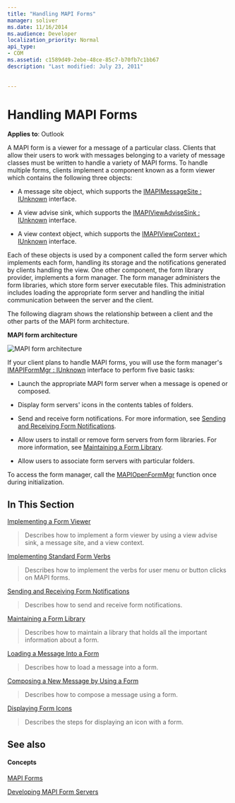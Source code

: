 ```yaml
---
title: "Handling MAPI Forms"
manager: soliver
ms.date: 11/16/2014
ms.audience: Developer
localization_priority: Normal
api_type:
- COM
ms.assetid: c1589d49-2ebe-48ce-85c7-b70fb7c1bb67
description: "Last modified: July 23, 2011"
 
 
---
```


# Handling MAPI Forms

  
  
**Applies to**: Outlook 
  
A MAPI form is a viewer for a message of a particular class. Clients that allow their users to work with messages belonging to a variety of message classes must be written to handle a variety of MAPI forms. To handle multiple forms, clients implement a component known as a form viewer which contains the following three objects:
  
- A message site object, which supports the [IMAPIMessageSite : IUnknown](imapimessagesiteiunknown.md) interface. 
    
- A view advise sink, which supports the [IMAPIViewAdviseSink : IUnknown](imapiviewadvisesinkiunknown.md) interface. 
    
- A view context object, which supports the [IMAPIViewContext : IUnknown](imapiviewcontextiunknown.md) interface. 
    
Each of these objects is used by a component called the form server which implements each form, handling its storage and the notifications generated by clients handling the view. One other component, the form library provider, implements a form manager. The form manager administers the form libraries, which store form server executable files. This administration includes loading the appropriate form server and handling the initial communication between the server and the client.
  
The following diagram shows the relationship between a client and the other parts of the MAPI form architecture.
  
 **MAPI form architecture**
  
![MAPI form architecture](media/forms01.gif)
  
If your client plans to handle MAPI forms, you will use the form manager's [IMAPIFormMgr : IUnknown](imapiformmgriunknown.md) interface to perform five basic tasks: 
  
- Launch the appropriate MAPI form server when a message is opened or composed.
    
- Display form servers' icons in the contents tables of folders.
    
- Send and receive form notifications. For more information, see [Sending and Receiving Form Notifications](sending-and-receiving-form-notifications.md).
    
- Allow users to install or remove form servers from form libraries. For more information, see [Maintaining a Form Library](maintaining-a-form-library.md).
    
- Allow users to associate form servers with particular folders.
    
To access the form manager, call the [MAPIOpenFormMgr](mapiopenformmgr.md) function once during initialization. 
  
## In This Section

[Implementing a Form Viewer](implementing-a-form-viewer.md)
  
> Describes how to implement a form viewer by using a view advise sink, a message site, and a view context.
    
[Implementing Standard Form Verbs](implementing-standard-form-verbs.md)
  
> Describes how to implement the verbs for user menu or button clicks on MAPI forms.
    
[Sending and Receiving Form Notifications](sending-and-receiving-form-notifications.md)
  
> Describes how to send and receive form notifications.
    
[Maintaining a Form Library](maintaining-a-form-library.md)
  
> Describes how to maintain a library that holds all the important information about a form.
    
[Loading a Message Into a Form](loading-a-message-into-a-form.md)
  
> Describes how to load a message into a form.
    
[Composing a New Message by Using a Form](composing-a-new-message-by-using-a-form.md)
  
> Describes how to compose a message using a form.
    
[Displaying Form Icons](displaying-form-icons.md)
  
> Describes the steps for displaying an icon with a form.
    
## See also

#### Concepts

[MAPI Forms](mapi-forms.md)
  
[Developing MAPI Form Servers](developing-mapi-form-servers.md)

